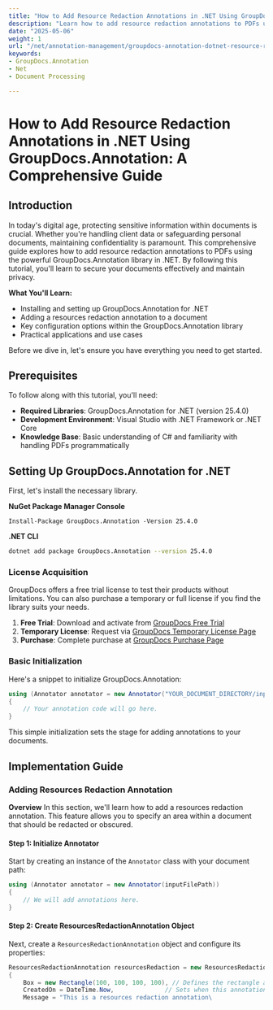 ```yaml
---
title: "How to Add Resource Redaction Annotations in .NET Using GroupDocs.Annotation&#58; A Comprehensive Guide"
description: "Learn how to add resource redaction annotations to PDFs using GroupDocs.Annotation for .NET. Protect sensitive information and enhance document security with this detailed guide."
date: "2025-05-06"
weight: 1
url: "/net/annotation-management/groupdocs-annotation-dotnet-resource-redaction/"
keywords:
- GroupDocs.Annotation
- Net
- Document Processing

---
```



# How to Add Resource Redaction Annotations in .NET Using GroupDocs.Annotation: A Comprehensive Guide

## Introduction

In today's digital age, protecting sensitive information within documents is crucial. Whether you're handling client data or safeguarding personal documents, maintaining confidentiality is paramount. This comprehensive guide explores how to add resource redaction annotations to PDFs using the powerful GroupDocs.Annotation library in .NET. By following this tutorial, you'll learn to secure your documents effectively and maintain privacy.

**What You'll Learn:**
- Installing and setting up GroupDocs.Annotation for .NET
- Adding a resources redaction annotation to a document
- Key configuration options within the GroupDocs.Annotation library
- Practical applications and use cases

Before we dive in, let's ensure you have everything you need to get started.

## Prerequisites

To follow along with this tutorial, you'll need:

- **Required Libraries**: GroupDocs.Annotation for .NET (version 25.4.0)
- **Development Environment**: Visual Studio with .NET Framework or .NET Core
- **Knowledge Base**: Basic understanding of C# and familiarity with handling PDFs programmatically

## Setting Up GroupDocs.Annotation for .NET

First, let's install the necessary library.

**NuGet Package Manager Console**
```shell
Install-Package GroupDocs.Annotation -Version 25.4.0
```

**\.NET CLI**
```bash
dotnet add package GroupDocs.Annotation --version 25.4.0
```

### License Acquisition

GroupDocs offers a free trial license to test their products without limitations. You can also purchase a temporary or full license if you find the library suits your needs.

1. **Free Trial**: Download and activate from [GroupDocs Free Trial](https://releases.groupdocs.com/annotation/net/)
2. **Temporary License**: Request via [GroupDocs Temporary License Page](https://purchase.groupdocs.com/temporary-license/)
3. **Purchase**: Complete purchase at [GroupDocs Purchase Page](https://purchase.groupdocs.com/buy)

### Basic Initialization

Here's a snippet to initialize GroupDocs.Annotation:

```csharp
using (Annotator annotator = new Annotator("YOUR_DOCUMENT_DIRECTORY/input.pdf"))
{
    // Your annotation code will go here.
}
```

This simple initialization sets the stage for adding annotations to your documents.

## Implementation Guide

### Adding Resources Redaction Annotation

**Overview**
In this section, we'll learn how to add a resources redaction annotation. This feature allows you to specify an area within a document that should be redacted or obscured.

#### Step 1: Initialize Annotator
Start by creating an instance of the `Annotator` class with your document path:

```csharp
using (Annotator annotator = new Annotator(inputFilePath))
{
    // We will add annotations here.
}
```

#### Step 2: Create ResourcesRedactionAnnotation Object
Next, create a `ResourcesRedactionAnnotation` object and configure its properties:

```csharp
ResourcesRedactionAnnotation resourcesRedaction = new ResourcesRedactionAnnotation
{
    Box = new Rectangle(100, 100, 100, 100), // Defines the rectangle area for redaction
    CreatedOn = DateTime.Now,              // Sets when this annotation was created
    Message = "This is a resources redaction annotation\
